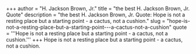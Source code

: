 +++
author = "H. Jackson Brown, Jr."
title = "the best H. Jackson Brown, Jr. Quote"
description = "the best H. Jackson Brown, Jr. Quote: Hope is not a resting place but a starting point - a cactus, not a cushion."
slug = "hope-is-not-a-resting-place-but-a-starting-point---a-cactus-not-a-cushion"
quote = '''Hope is not a resting place but a starting point - a cactus, not a cushion.'''
+++
Hope is not a resting place but a starting point - a cactus, not a cushion.
